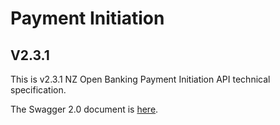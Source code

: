 # Payment Initiation

## V2.3.1

This is v2.3.1 NZ Open Banking Payment Initiation API technical specification.

The Swagger 2.0 document is [here](payment-initiation-nz-swagger.yaml).
